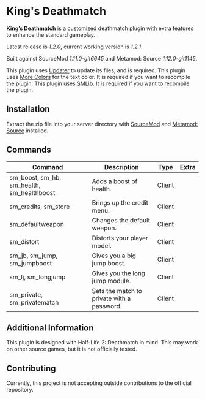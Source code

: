 # King's Deathmatch

**King’s Deathmatch** is a customized deathmatch plugin with extra features to enhance the standard gameplay.

Latest release is *1.2.0*, current working version is *1.2.1*.

Built against SourceMod *1.11.0-git6645* and Metamod: Source *1.12.0-git1145*.

This plugin uses [Updater](https://forums.alliedmods.net/showthread.php?t=169095) to update its files, and is required.
This plugin uses [More Colors](https://forums.alliedmods.net/showthread.php?t=185016) for the text color. It is required if you want to recompile the plugin.
This plugin uses [SMLib](https://github.com/bcserv/smlib/tree/transitional_syntax). It is required if you want to recompile the plugin.

## Installation

Extract the zip file into your server directory with [SourceMod](https://www.sourcemod.net/) and [Metamod: Source](https://www.sourcemm.net/) installed.

## Commands
Command | Description | Type | Extra
--- | --- | --- | ---
sm_boost, sm_hb, sm_health, sm_healthboost|Adds a boost of health.|Client|
sm_credits, sm_store|Brings up the credit menu.|Client|
sm_defaultweapon|Changes the default weapon.|Client|
sm_distort|Distorts your player model.|Client|
sm_jb, sm_jump, sm_jumpboost|Gives you a big jump boost.|Client|
sm_lj, sm_longjump|Gives you the long jump module.|Client|
sm_private, sm_privatematch|Sets the match to private with a password.|Client|

## Additional Information
This plugin is designed with Half-Life 2: Deathmatch in mind. This may work on other source games, but it is not officially tested.

## Contributing
Currently, this project is not accepting outside contributions to the official repository.
